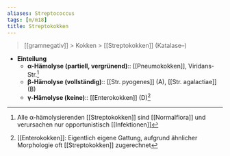 ```yaml
---
aliases: Streptococcus
tags: [m/m18]
title: Streptokokken
---
```

> [[gramnegativ]] > Kokken > [[Streptokokken]] (Katalase–)
- **Einteilung**
	- **α-Hämolyse (partiell, vergrünend)**:: [[Pneumokokken]], Viridans-Str.[^2]
	- **β-Hämolyse (vollständig)**:: [[Str. pyogenes]] (A), [[Str. agalactiae]] (B)
	- **γ-Hämolyse (keine)**:: [[Enterokokken]] (D)[^1]

[^1]: [[Enterokokken]]: Eigentlich eigene Gattung, aufgrund ähnlicher Morphologie oft [[Streptokokken]] zugerechnet
[^2]: Alle α-hämolysierenden [[Streptokokken]] sind [[Normalflora]] und verursachen nur opportunistisch [[Infektionen]]